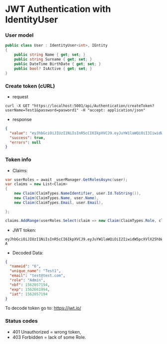 # JWT Authentication with IdentityUser

### User model
```c#
public class User : IdentityUser<int>, IEntity
{
    public string Name { get; set; }
    public string Surname { get; set; }
    public DateTime BirthDate { get; set; }
    public bool? IsActive { get; set; }
}
```

### Create token (cURL)
- request
```cURL
curl -X GET "https://localhost:5001/api/Authentication/createToken?userName=Test1&password=pasword1" -H "accept: application/json"
```
- response
```JSON
{
  "value": "eyJhbGciOiJIUzI1NiIsInR5cCI6IkpXVCJ9.eyJuYW1laWQiOiI3IiwidW5pcXVlX25hbWUiOiJUZXN0MiIsImVtYWlsIjoic3RyaW5nIiwicm9sZSI6IkFkbWluIiwibmJmIjoxNTYyMDYwNjg1LCJleHAiOjE1NjI2NjU0ODUsImlhdCI6MTU2MjA2MDY4NX0.UxEF087PghmHhko5iyUbbII4IX2yVywYszwkbzdl5CE",
  "success": true,
  "errors": null
}
```

### Token info 
- Claims:
```c#
var userRoles = await _userManager.GetRolesAsync(user);
var claims = new List<Claim>
{
    new Claim(ClaimTypes.NameIdentifier, user.Id.ToString()),
    new Claim(ClaimTypes.Name, user.Name),
    new Claim(ClaimTypes.Email, user.Email),

};

claims.AddRange(userRoles.Select(claim => new Claim(ClaimTypes.Role, claim)));
```
- JWT token:
```JWT
eyJhbGciOiJIUzI1NiIsInR5cCI6IkpXVCJ9.eyJuYW1laWQiOiI2IiwidW5pcXVlX25hbWUiOiJUZXN0MSIsImVtYWlsIjoidGVzdEB0ZXN0LmNvbSIsInJvbGUiOiJBZG1pbiIsIm5iZiI6MTU2MjA1NzE5NCwiZXhwIjoxNTYyNjYxOTk0LCJpYXQiOjE1NjIwNTcxOTR9.Ni0UkA_2s1csKcm22XA354EheuXPBd6UzxkoqsRf5-A
```

- Decoded Data:
```JSON
{
  "nameid": "6",
  "unique_name": "Test1",
  "email": "test@test.com",
  "role": "Admin",
  "nbf": 1562057194,
  "exp": 1562661994,
  "iat": 1562057194
}
```

To decode token go to: https://jwt.io/ 

### Status codes
- 401 Unauthorized = wrong token,
- 403 Forbidden = lack of some Role.


